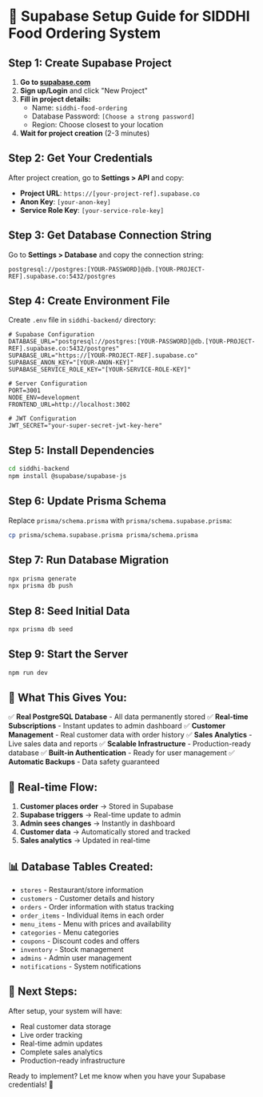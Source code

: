 # 🚀 Supabase Setup Guide for SIDDHI Food Ordering System

## Step 1: Create Supabase Project

1. **Go to [supabase.com](https://supabase.com)**
2. **Sign up/Login** and click "New Project"
3. **Fill in project details:**
   - Name: `siddhi-food-ordering`
   - Database Password: `[Choose a strong password]`
   - Region: Choose closest to your location
4. **Wait for project creation** (2-3 minutes)

## Step 2: Get Your Credentials

After project creation, go to **Settings > API** and copy:

- **Project URL**: `https://[your-project-ref].supabase.co`
- **Anon Key**: `[your-anon-key]`
- **Service Role Key**: `[your-service-role-key]`

## Step 3: Get Database Connection String

Go to **Settings > Database** and copy the connection string:
```
postgresql://postgres:[YOUR-PASSWORD]@db.[YOUR-PROJECT-REF].supabase.co:5432/postgres
```

## Step 4: Create Environment File

Create `.env` file in `siddhi-backend/` directory:

```env
# Supabase Configuration
DATABASE_URL="postgresql://postgres:[YOUR-PASSWORD]@db.[YOUR-PROJECT-REF].supabase.co:5432/postgres"
SUPABASE_URL="https://[YOUR-PROJECT-REF].supabase.co"
SUPABASE_ANON_KEY="[YOUR-ANON-KEY]"
SUPABASE_SERVICE_ROLE_KEY="[YOUR-SERVICE-ROLE-KEY]"

# Server Configuration
PORT=3001
NODE_ENV=development
FRONTEND_URL=http://localhost:3002

# JWT Configuration
JWT_SECRET="your-super-secret-jwt-key-here"
```

## Step 5: Install Dependencies

```bash
cd siddhi-backend
npm install @supabase/supabase-js
```

## Step 6: Update Prisma Schema

Replace `prisma/schema.prisma` with `prisma/schema.supabase.prisma`:

```bash
cp prisma/schema.supabase.prisma prisma/schema.prisma
```

## Step 7: Run Database Migration

```bash
npx prisma generate
npx prisma db push
```

## Step 8: Seed Initial Data

```bash
npx prisma db seed
```

## Step 9: Start the Server

```bash
npm run dev
```

## 🎯 What This Gives You:

✅ **Real PostgreSQL Database** - All data permanently stored
✅ **Real-time Subscriptions** - Instant updates to admin dashboard
✅ **Customer Management** - Real customer data with order history
✅ **Sales Analytics** - Live sales data and reports
✅ **Scalable Infrastructure** - Production-ready database
✅ **Built-in Authentication** - Ready for user management
✅ **Automatic Backups** - Data safety guaranteed

## 🔄 Real-time Flow:

1. **Customer places order** → Stored in Supabase
2. **Supabase triggers** → Real-time update to admin
3. **Admin sees changes** → Instantly in dashboard
4. **Customer data** → Automatically stored and tracked
5. **Sales analytics** → Updated in real-time

## 📊 Database Tables Created:

- `stores` - Restaurant/store information
- `customers` - Customer details and history
- `orders` - Order information with status tracking
- `order_items` - Individual items in each order
- `menu_items` - Menu with prices and availability
- `categories` - Menu categories
- `coupons` - Discount codes and offers
- `inventory` - Stock management
- `admins` - Admin user management
- `notifications` - System notifications

## 🚀 Next Steps:

After setup, your system will have:
- Real customer data storage
- Live order tracking
- Real-time admin updates
- Complete sales analytics
- Production-ready infrastructure

Ready to implement? Let me know when you have your Supabase credentials! 🎉
